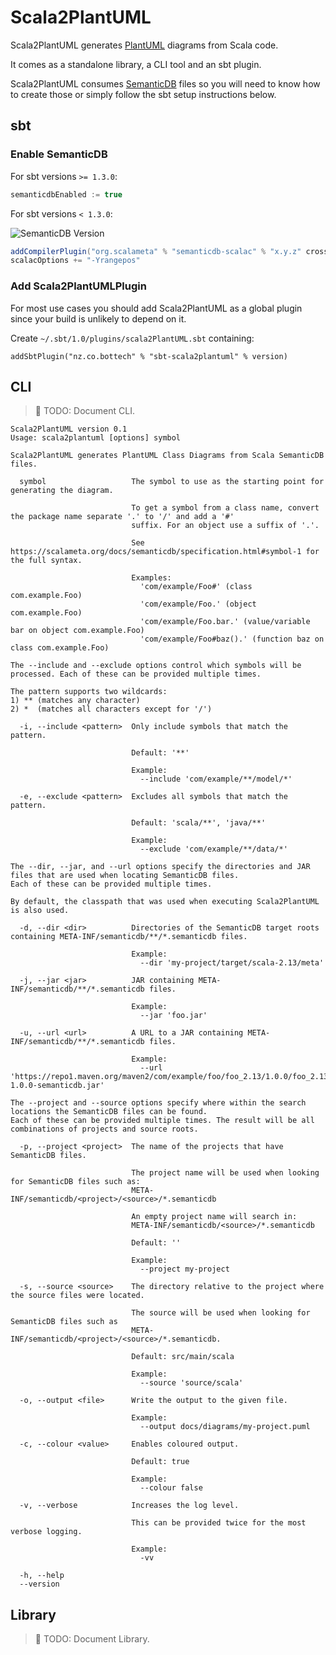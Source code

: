 # Scala2PlantUML

Scala2PlantUML generates [PlantUML] diagrams from Scala code.

It comes as a standalone library, a CLI tool and an sbt plugin.

Scala2PlantUML consumes [SemanticDB] files so you will need to know how to create those or simply follow the sbt setup
instructions below.

## sbt

### Enable SemanticDB

For sbt versions `>= 1.3.0`:

```sbt
semanticdbEnabled := true
```

For sbt versions `< 1.3.0`:

![SemanticDB Version](https://img.shields.io/maven-central/v/org.scalameta/semanticdb-scalac_2.12.13?label=SemanticDB)

```sbt
addCompilerPlugin("org.scalameta" % "semanticdb-scalac" % "x.y.z" cross CrossVersion.full)
scalacOptions += "-Yrangepos"
```

### Add Scala2PlantUMLPlugin

For most use cases you should add Scala2PlantUML as a global plugin since your build is unlikely to depend on it.

Create `~/.sbt/1.0/plugins/scala2PlantUML.sbt` containing:

```text
addSbtPlugin("nz.co.bottech" % "sbt-scala2plantuml" % version)
```

## CLI

> 🚧 TODO: Document CLI.

```text
Scala2PlantUML version 0.1
Usage: scala2plantuml [options] symbol

Scala2PlantUML generates PlantUML Class Diagrams from Scala SemanticDB files.

  symbol                   The symbol to use as the starting point for generating the diagram.

                           To get a symbol from a class name, convert the package name separate '.' to '/' and add a '#'
                           suffix. For an object use a suffix of '.'.

                           See https://scalameta.org/docs/semanticdb/specification.html#symbol-1 for the full syntax.

                           Examples:
                             'com/example/Foo#' (class com.example.Foo)
                             'com/example/Foo.' (object com.example.Foo)
                             'com/example/Foo.bar.' (value/variable bar on object com.example.Foo)
                             'com/example/Foo#baz().' (function baz on class com.example.Foo)

The --include and --exclude options control which symbols will be processed. Each of these can be provided multiple times.

The pattern supports two wildcards:
1) ** (matches any character)
2) *  (matches all characters except for '/')

  -i, --include <pattern>  Only include symbols that match the pattern.

                           Default: '**'

                           Example:
                             --include 'com/example/**/model/*'

  -e, --exclude <pattern>  Excludes all symbols that match the pattern.

                           Default: 'scala/**', 'java/**'

                           Example:
                             --exclude 'com/example/**/data/*'

The --dir, --jar, and --url options specify the directories and JAR files that are used when locating SemanticDB files.
Each of these can be provided multiple times.

By default, the classpath that was used when executing Scala2PlantUML is also used.

  -d, --dir <dir>          Directories of the SemanticDB target roots containing META-INF/semanticdb/**/*.semanticdb files.

                           Example:
                             --dir 'my-project/target/scala-2.13/meta'

  -j, --jar <jar>          JAR containing META-INF/semanticdb/**/*.semanticdb files.

                           Example:
                             --jar 'foo.jar'

  -u, --url <url>          A URL to a JAR containing META-INF/semanticdb/**/*.semanticdb files.

                           Example:
                             --url 'https://repo1.maven.org/maven2/com/example/foo/foo_2.13/1.0.0/foo_2.13-1.0.0-semanticdb.jar'

The --project and --source options specify where within the search locations the SemanticDB files can be found.
Each of these can be provided multiple times. The result will be all combinations of projects and source roots.

  -p, --project <project>  The name of the projects that have SemanticDB files.

                           The project name will be used when looking for SemanticDB files such as:
                           META-INF/semanticdb/<project>/<source>/*.semanticdb

                           An empty project name will search in:
                           META-INF/semanticdb/<source>/*.semanticdb

                           Default: ''

                           Example:
                             --project my-project

  -s, --source <source>    The directory relative to the project where the source files were located.

                           The source will be used when looking for SemanticDB files such as
                           META-INF/semanticdb/<project>/<source>/*.semanticdb.

                           Default: src/main/scala

                           Example:
                             --source 'source/scala'

  -o, --output <file>      Write the output to the given file.

                           Example:
                             --output docs/diagrams/my-project.puml

  -c, --colour <value>     Enables coloured output.

                           Default: true

                           Example:
                             --colour false

  -v, --verbose            Increases the log level.

                           This can be provided twice for the most verbose logging.

                           Example:
                             -vv

  -h, --help
  --version
```

## Library

> 🚧 TODO: Document Library.

[plantuml]: https://plantuml.com/
[semanticdb]: https://scalameta.org/docs/semanticdb/guide.html
